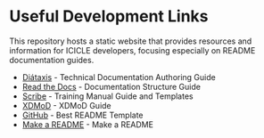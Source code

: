 # Useful Development Links
This repository hosts a static website that provides resources and information for ICICLE developers, focusing especially on README documentation guides.

- [Diátaxis](https://diataxis.fr/) - Technical Documentation Authoring Guide
- [Read the Docs](https://docs.readthedocs.io/en/stable/explanation/documentation-structure.html) - Documentation Structure Guide
- [Scribe](https://scribehow.com/library/training-manual) - Training Manual Guide and Templates
- [XDMoD](https://www.osc.edu/resources/getting_started/howto/how_to_look_at_requested_time_accuracy_using_xdmod) - XDMoD Guide
- [GitHub](https://github.com/othneildrew/Best-README-Template) - Best README Template
- [Make a README](https://www.makeareadme.com/) - Make a README

